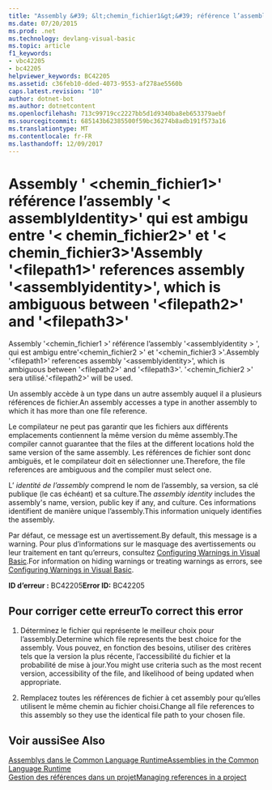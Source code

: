 ```yaml
---
title: "Assembly &#39; &lt;chemin_fichier1&gt;&#39; référence l’assembly &#39;&lt; assemblyIdentity&gt;&#39; qui est ambigu entre &#39;&lt; chemin_fichier2&gt;&#39; et &#39;&lt; chemin_fichier3&gt;&#39;"
ms.date: 07/20/2015
ms.prod: .net
ms.technology: devlang-visual-basic
ms.topic: article
f1_keywords:
- vbc42205
- bc42205
helpviewer_keywords: BC42205
ms.assetid: c36feb10-dded-4073-9553-af278ae5560b
caps.latest.revision: "10"
author: dotnet-bot
ms.author: dotnetcontent
ms.openlocfilehash: 713c99719cc2227bb5d1d9340ba8eb653379aebf
ms.sourcegitcommit: 685143b62385500f59bc36274b8adb191f573a16
ms.translationtype: MT
ms.contentlocale: fr-FR
ms.lasthandoff: 12/09/2017
---
```

# <a name="assembly-39ltfilepath1gt39-references-assembly-39ltassemblyidentitygt39-which-is-ambiguous-between-39ltfilepath2gt39-and-39ltfilepath3gt39"></a><span data-ttu-id="e2d69-102">Assembly &#39; &lt;chemin_fichier1&gt;&#39; référence l’assembly &#39;&lt; assemblyIdentity&gt;&#39; qui est ambigu entre &#39;&lt; chemin_fichier2&gt;&#39; et &#39;&lt; chemin_fichier3&gt;&#39;</span><span class="sxs-lookup"><span data-stu-id="e2d69-102">Assembly &#39;&lt;filepath1&gt;&#39; references assembly &#39;&lt;assemblyidentity&gt;&#39;, which is ambiguous between &#39;&lt;filepath2&gt;&#39; and &#39;&lt;filepath3&gt;&#39;</span></span>
<span data-ttu-id="e2d69-103">Assembly '\<chemin_fichier1 >' référence l’assembly '\<assemblyidentity > ', qui est ambigu entre'\<chemin_fichier2 >' et '\<chemin_fichier3 >'.</span><span class="sxs-lookup"><span data-stu-id="e2d69-103">Assembly '\<filepath1>' references assembly '\<assemblyidentity>', which is ambiguous between '\<filepath2>' and '\<filepath3>'.</span></span> <span data-ttu-id="e2d69-104">'\<chemin_fichier2 >' sera utilisé.</span><span class="sxs-lookup"><span data-stu-id="e2d69-104">'\<filepath2>' will be used.</span></span>  
  
 <span data-ttu-id="e2d69-105">Un assembly accède à un type dans un autre assembly auquel il a plusieurs références de fichier.</span><span class="sxs-lookup"><span data-stu-id="e2d69-105">An assembly accesses a type in another assembly to which it has more than one file reference.</span></span>  
  
 <span data-ttu-id="e2d69-106">Le compilateur ne peut pas garantir que les fichiers aux différents emplacements contiennent la même version du même assembly.</span><span class="sxs-lookup"><span data-stu-id="e2d69-106">The compiler cannot guarantee that the files at the different locations hold the same version of the same assembly.</span></span> <span data-ttu-id="e2d69-107">Les références de fichier sont donc ambiguës, et le compilateur doit en sélectionner une.</span><span class="sxs-lookup"><span data-stu-id="e2d69-107">Therefore, the file references are ambiguous and the compiler must select one.</span></span>  
  
 <span data-ttu-id="e2d69-108">L’ *identité de l’assembly* comprend le nom de l’assembly, sa version, sa clé publique (le cas échéant) et sa culture.</span><span class="sxs-lookup"><span data-stu-id="e2d69-108">The *assembly identity* includes the assembly's name, version, public key if any, and culture.</span></span> <span data-ttu-id="e2d69-109">Ces informations identifient de manière unique l’assembly.</span><span class="sxs-lookup"><span data-stu-id="e2d69-109">This information uniquely identifies the assembly.</span></span>  
  
 <span data-ttu-id="e2d69-110">Par défaut, ce message est un avertissement.</span><span class="sxs-lookup"><span data-stu-id="e2d69-110">By default, this message is a warning.</span></span> <span data-ttu-id="e2d69-111">Pour plus d’informations sur le masquage des avertissements ou leur traitement en tant qu’erreurs, consultez [Configuring Warnings in Visual Basic](/visualstudio/ide/configuring-warnings-in-visual-basic).</span><span class="sxs-lookup"><span data-stu-id="e2d69-111">For information on hiding warnings or treating warnings as errors, see [Configuring Warnings in Visual Basic](/visualstudio/ide/configuring-warnings-in-visual-basic).</span></span>  
  
 <span data-ttu-id="e2d69-112">**ID d’erreur :** BC42205</span><span class="sxs-lookup"><span data-stu-id="e2d69-112">**Error ID:** BC42205</span></span>  
  
## <a name="to-correct-this-error"></a><span data-ttu-id="e2d69-113">Pour corriger cette erreur</span><span class="sxs-lookup"><span data-stu-id="e2d69-113">To correct this error</span></span>  
  
1.  <span data-ttu-id="e2d69-114">Déterminez le fichier qui représente le meilleur choix pour l’assembly.</span><span class="sxs-lookup"><span data-stu-id="e2d69-114">Determine which file represents the best choice for the assembly.</span></span> <span data-ttu-id="e2d69-115">Vous pouvez, en fonction des besoins, utiliser des critères tels que la version la plus récente, l’accessibilité du fichier et la probabilité de mise à jour.</span><span class="sxs-lookup"><span data-stu-id="e2d69-115">You might use criteria such as the most recent version, accessibility of the file, and likelihood of being updated when appropriate.</span></span>  
  
2.  <span data-ttu-id="e2d69-116">Remplacez toutes les références de fichier à cet assembly pour qu’elles utilisent le même chemin au fichier choisi.</span><span class="sxs-lookup"><span data-stu-id="e2d69-116">Change all file references to this assembly so they use the identical file path to your chosen file.</span></span>  
  
## <a name="see-also"></a><span data-ttu-id="e2d69-117">Voir aussi</span><span class="sxs-lookup"><span data-stu-id="e2d69-117">See Also</span></span>  
 [<span data-ttu-id="e2d69-118">Assemblys dans le Common Language Runtime</span><span class="sxs-lookup"><span data-stu-id="e2d69-118">Assemblies in the Common Language Runtime</span></span>](../../../docs/framework/app-domains/assemblies-in-the-common-language-runtime.md)  
 [<span data-ttu-id="e2d69-119">Gestion des références dans un projet</span><span class="sxs-lookup"><span data-stu-id="e2d69-119">Managing references in a project</span></span>](/visualstudio/ide/managing-references-in-a-project)  
